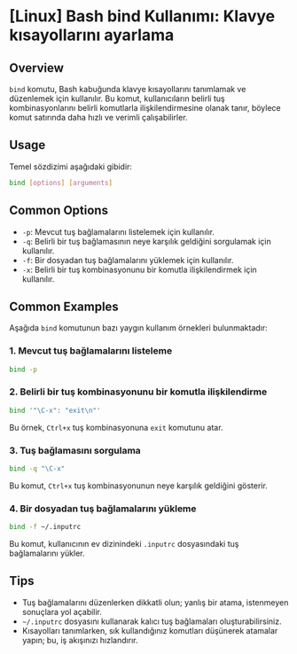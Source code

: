 # [Linux] Bash bind Kullanımı: Klavye kısayollarını ayarlama

## Overview
`bind` komutu, Bash kabuğunda klavye kısayollarını tanımlamak ve düzenlemek için kullanılır. Bu komut, kullanıcıların belirli tuş kombinasyonlarını belirli komutlarla ilişkilendirmesine olanak tanır, böylece komut satırında daha hızlı ve verimli çalışabilirler.

## Usage
Temel sözdizimi aşağıdaki gibidir:

```bash
bind [options] [arguments]
```

## Common Options
- `-p`: Mevcut tuş bağlamalarını listelemek için kullanılır.
- `-q`: Belirli bir tuş bağlamasının neye karşılık geldiğini sorgulamak için kullanılır.
- `-f`: Bir dosyadan tuş bağlamalarını yüklemek için kullanılır.
- `-x`: Belirli bir tuş kombinasyonunu bir komutla ilişkilendirmek için kullanılır.

## Common Examples
Aşağıda `bind` komutunun bazı yaygın kullanım örnekleri bulunmaktadır:

### 1. Mevcut tuş bağlamalarını listeleme
```bash
bind -p
```

### 2. Belirli bir tuş kombinasyonunu bir komutla ilişkilendirme
```bash
bind '"\C-x": "exit\n"'
```
Bu örnek, `Ctrl+x` tuş kombinasyonuna `exit` komutunu atar.

### 3. Tuş bağlamasını sorgulama
```bash
bind -q "\C-x"
```
Bu komut, `Ctrl+x` tuş kombinasyonunun neye karşılık geldiğini gösterir.

### 4. Bir dosyadan tuş bağlamalarını yükleme
```bash
bind -f ~/.inputrc
```
Bu komut, kullanıcının ev dizinindeki `.inputrc` dosyasındaki tuş bağlamalarını yükler.

## Tips
- Tuş bağlamalarını düzenlerken dikkatli olun; yanlış bir atama, istenmeyen sonuçlara yol açabilir.
- `~/.inputrc` dosyasını kullanarak kalıcı tuş bağlamaları oluşturabilirsiniz.
- Kısayolları tanımlarken, sık kullandığınız komutları düşünerek atamalar yapın; bu, iş akışınızı hızlandırır.